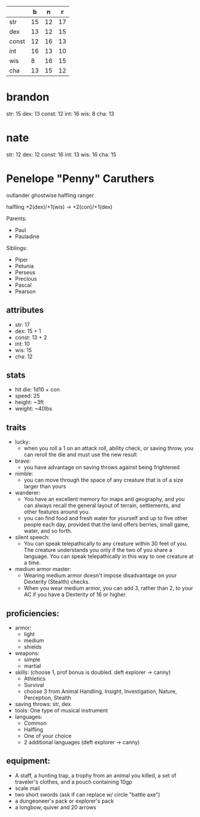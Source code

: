 | | b | n | r |
| - | - | - | - |
| str | 15 | 12 | 17 |
| dex | 13 | 12 | 15 |
| const | 12 | 16 | 13 |
| int | 16 | 13 | 10 |
| wis | 8 | 16 | 15 |
| cha | 13 | 15 | 12 |

# brandon
str: 15
dex: 13
const: 12
int: 16
wis: 8
cha: 13

# nate
str: 12
dex: 12
const: 16
int: 13
wis: 16
cha: 15

# Penelope "Penny" Caruthers
outlander ghostwise halfling ranger

halfling +2(dex)/+1(wis) -> +2(con)/+1(dex)

Parents:
- Paul
- Pauladine

Siblings:
- Piper
- Petunia
- Perseus
- Precious
- Pascal
- Pearson

## attributes
- str: 17
- dex: 15 + 1
- const: 13 + 2
- int: 10
- wis: 15 
- cha: 12

## stats
- hit die: 1d10 + con
- speed: 25
- height: ~3ft
- weight: ~40lbs

## traits
- lucky: 
    - when you roll a 1 on an attack roll, ability check, or saving throw, you can reroll the die and must use the new result
- brave: 
    - you have advantage on saving throws against being frightened
- nimble: 
    - you can move through the space of any creature that is of a size larger than yours
- wanderer: 
    - You have an excellent memory for maps and geography, and you can always recall the general layout of terrain, settlements, and other features around you. 
    - you can find food and fresh water for yourself and up to five other people each day, provided that the land offers berries, small game, water, and so forth.
- silent speech:
    - You can speak telepathically to any creature within 30 feet of you. The creature understands you only if the two of you share a language. You can speak telepathically in this way to one creature at a time.
- medium armor master:
    - Wearing medium armor doesn't impose disadvantage on your Dexterity (Stealth) checks.
    - When you wear medium armor, you can add 3, rather than 2, to your AC if you have a Dexterity of 16 or higher.

## proficiencies:
- armor: 
    - light
    - medium
    - shields
- weapons: 
    - simple
    - martial
- skills: (choose 1, prof bonus is doubled. deft explorer -> canny)
    - Athletics
    - Survival
    - choose 3 from Animal Handling, Insight, Investigation, Nature, Perception, Stealth
- saving throws: str, dex
- tools: One type of musical instrument
- languages: 
    - Common
    - Halfling
    - One of your choice
    - 2 additional languages (deft explorer -> canny)

## equipment:
- A staff, a hunting trap, a trophy from an animal you killed, a set of traveler's clothes, and a pouch containing 10gp
- scale mail
- two short swords (ask if can replace w/ circle "battle axe")
- a dungeoneer's pack or explorer's pack
- a longbow, quiver and 20 arrows
